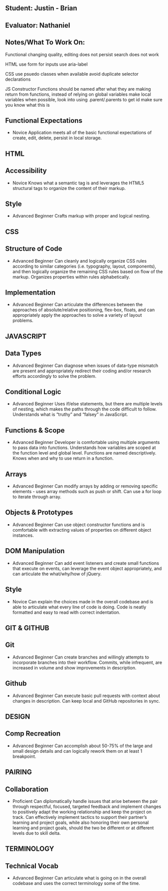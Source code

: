 ## Student: Justin - Brian
## Evaluator: Nathaniel
## Notes/What To Work On:

Functional
changing quality, editing does not persist
search does not work

HTML
use form for inputs
use aria-label

CSS
use psuedo classes when available
avoid duplicate selector declarations

JS
Constructor Functions should be named after what they are making
return from functions, instead of relying on global variables
make local variables when possible, look into using .parent/.parents to get id
make sure you know what this is


## Functional Expectations

* Novice  Application meets all of the basic functional expectations of create, edit, delete, persist in local storage.

## HTML

## Accessibility

* Novice  Knows what a semantic tag is and leverages the HTML5 structural tags to organize the content of their markup.

## Style

* Advanced Beginner Crafts markup with proper and logical nesting.

## CSS

## Structure of Code

* Advanced Beginner Can cleanly and logically organize CSS rules according to similar categories (i.e. typography, layout, components), and then logically organize the remaining CSS rules based on flow of the markup. Organizes properties within rules alphabetically.

## Implementation

* Advanced Beginner Can articulate the differences between the approaches of absolute/relative positioning, flex-box, floats, and can appropriately apply the approaches to solve a variety of layout problems.

## JAVASCRIPT

## Data Types

* Advanced Beginner Can diagnose when issues of data-type mismatch are present and appropriately redirect their coding and/or research efforts accordingly to solve the problem.

## Conditional Logic

* Advanced Beginner Uses if/else statements, but there are multiple levels of nesting, which makes the paths through the code difficult to follow. Understands what is “truthy” and “falsey” in JavaScript.

## Functions & Scope

* Advanced Beginner Developer is comfortable using multiple arguments to pass data into functions. Understands how variables are scoped at the function level and global level. Functions are named descriptively. Knows when and why to use return in a function.

## Arrays

* Advanced Beginner Can modify arrays by adding or removing specific elements - uses array methods such as push or shift. Can use a for loop to iterate through array.

## Objects & Prototypes

* Advanced Beginner Can use object constructor functions and is comfortable with extracting values of properties on different object instances.

## DOM Manipulation

* Advanced Beginner Can add event listeners and create small functions that execute on events, can leverage the event object appropriately, and can articulate the what/why/how of jQuery.

## Style

* Novice  Can explain the choices made in the overall codebase and is able to articulate what every line of code is doing. Code is neatly formatted and easy to read with correct indentation.

## GIT & GITHUB

## Git

* Advanced Beginner Can create branches and willingly attempts to incorporate branches into their workflow. Commits, while infrequent, are increased in volume and show improvements in description.

## Github

* Advanced Beginner Can execute basic pull requests with context about changes in description. Can keep local and GitHub repositories in sync.


## DESIGN

## Comp Recreation

* Advanced Beginner Can accomplish about 50-75% of the large and small design details and can logically rework them on at least 1 breakpoint.


## PAIRING

## Collaboration

* Proficient  Can diplomatically handle issues that arise between the pair through respectful, focused, targeted feedback and implement changes to positively adapt the working relationship and keep the project on track. Can effectively implement tactics to support their partner’s learning and project goals, while also honoring their own personal learning and project goals, should the two be different or at different levels due to skill delta.

## TERMINOLOGY

## Technical Vocab

* Advanced Beginner Can articulate what is going on in the overall codebase and uses the correct terminology some of the time.

